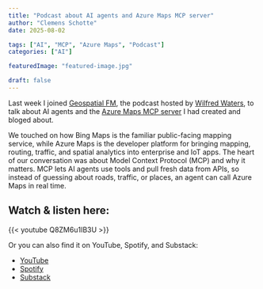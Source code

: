 ```yaml
---
title: "Podcast about AI agents and Azure Maps MCP server"
author: "Clemens Schotte"
date: 2025-08-02

tags: ["AI", "MCP", "Azure Maps", "Podcast"]
categories: ["AI"]

featuredImage: "featured-image.jpg"

draft: false
---
```


Last week I joined [Geospatial FM](https://www.youtube.com/@geospatialfm), the podcast hosted by [Wilfred Waters](https://www.linkedin.com/in/geospatialfm/), to talk about AI agents and the [Azure Maps MCP server](https://clemens.ms/enabling-geospatial-intelligence-in-llms-with-azure-maps-and-mcp/) I had created and bloged about.

We touched on how Bing Maps is the familiar public-facing mapping service, while Azure Maps is the developer platform for bringing mapping, routing, traffic, and spatial analytics into enterprise and IoT apps. The heart of our conversation was about Model Context Protocol (MCP) and why it matters. MCP lets AI agents use tools and pull fresh data from APIs, so instead of guessing about roads, traffic, or places, an agent can call Azure Maps in real time.

## Watch & listen here:

{{< youtube Q8ZM6u1IB3U >}}

Or you can also find it on YouTube, Spotify, and Substack:

* [YouTube](https://www.youtube.com/watch?v=Q8ZM6u1IB3U)
* [Spotify](https://open.spotify.com/episode/39KhXHSgZBTPgKezSmgRAE)
* [Substack](https://www.geospatial.fm/p/azure-maps)
